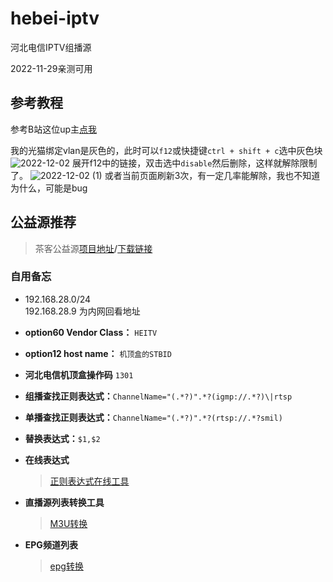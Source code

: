# hebei-iptv
河北电信IPTV组播源

2022-11-29亲测可用

## 参考教程
参考B站这位up主[点我](https://www.bilibili.com/read/cv18776837)

我的光猫绑定vlan是灰色的，此时可以`f12`或快捷键`ctrl + shift + c`选中灰色块
![2022-12-02](https://user-images.githubusercontent.com/111755912/205198063-d252728e-fffa-40ed-92eb-c6be2942d669.png)
展开f12中的链接，双击选中`disable`然后删除，这样就解除限制了。
![2022-12-02 (1)](https://user-images.githubusercontent.com/111755912/205196772-91a01bbb-8214-4ddf-a9f3-ee8ec06fe780.png)
或者当前页面刷新3次，有一定几率能解除，我也不知道为什么，可能是bug

## 公益源推荐
> 茶客公益源[项目地址](https://github.com/vamoschuck/TV)**/**[下载链接](https://raw.githubusercontent.com/vamoschuck/TV/main/M3U)
> 
> 
> 

### 自用备忘

- 192.168.28.0/24     
192.168.28.9 为内网回看地址

- **option60 Vendor Class：** `HEITV`
- **option12 host name：** `机顶盒的STBID`

- **河北电信机顶盒操作码** `1301`

- **组播查找正则表达式：**`ChannelName="(.*?)".*?(igmp://.*?)\|rtsp`

- **单播查找正则表达式：**`ChannelName="(.*?)".*?(rtsp://.*?smil)`

- **替换表达式：**`$1,$2`

- **在线表达式**
  > [正则表达式在线工具](https://tool.oschina.net/regex)
- **直播源列表转换工具**
  > [M3U转换](https://guihet.com/tvlistconvert.html)
- **EPG频道列表**
  > [epg转换](http://epg.51zmt.top:8000/)
